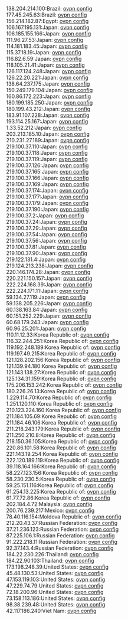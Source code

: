 138.204.214.100:Brazil: [ovpn config](vpn/138_204_214_100.ovpn)  
177.45.245.63:Brazil: [ovpn config](vpn/177_45_245_63.ovpn)  
156.214.182.87:Egypt: [ovpn config](vpn/156_214_182_87.ovpn)  
106.167.195.131:Japan: [ovpn config](vpn/106_167_195_131.ovpn)  
106.185.155.166:Japan: [ovpn config](vpn/106_185_155_166.ovpn)  
111.96.27.53:Japan: [ovpn config](vpn/111_96_27_53.ovpn)  
114.181.183.45:Japan: [ovpn config](vpn/114_181_183_45.ovpn)  
115.37.18.19:Japan: [ovpn config](vpn/115_37_18_19.ovpn)  
116.82.6.59:Japan: [ovpn config](vpn/116_82_6_59.ovpn)  
118.105.21.41:Japan: [ovpn config](vpn/118_105_21_41.ovpn)  
126.117.124.248:Japan: [ovpn config](vpn/126_117_124_248.ovpn)  
126.22.20.221:Japan: [ovpn config](vpn/126_22_20_221.ovpn)  
138.64.237.175:Japan: [ovpn config](vpn/138_64_237_175.ovpn)  
150.249.179.104:Japan: [ovpn config](vpn/150_249_179_104.ovpn)  
160.86.172.223:Japan: [ovpn config](vpn/160_86_172_223.ovpn)  
180.199.185.250:Japan: [ovpn config](vpn/180_199_185_250.ovpn)  
180.199.43.212:Japan: [ovpn config](vpn/180_199_43_212.ovpn)  
183.91.107.228:Japan: [ovpn config](vpn/183_91_107_228.ovpn)  
193.114.25.167:Japan: [ovpn config](vpn/193_114_25_167.ovpn)  
1.33.52.212:Japan: [ovpn config](vpn/1_33_52_212.ovpn)  
203.213.185.10:Japan: [ovpn config](vpn/203_213_185_10.ovpn)  
210.231.27.189:Japan: [ovpn config](vpn/210_231_27_189.ovpn)  
219.100.37.110:Japan: [ovpn config](vpn/219_100_37_110.ovpn)  
219.100.37.118:Japan: [ovpn config](vpn/219_100_37_118.ovpn)  
219.100.37.119:Japan: [ovpn config](vpn/219_100_37_119.ovpn)  
219.100.37.126:Japan: [ovpn config](vpn/219_100_37_126.ovpn)  
219.100.37.165:Japan: [ovpn config](vpn/219_100_37_165.ovpn)  
219.100.37.166:Japan: [ovpn config](vpn/219_100_37_166.ovpn)  
219.100.37.169:Japan: [ovpn config](vpn/219_100_37_169.ovpn)  
219.100.37.174:Japan: [ovpn config](vpn/219_100_37_174.ovpn)  
219.100.37.177:Japan: [ovpn config](vpn/219_100_37_177.ovpn)  
219.100.37.179:Japan: [ovpn config](vpn/219_100_37_179.ovpn)  
219.100.37.190:Japan: [ovpn config](vpn/219_100_37_190.ovpn)  
219.100.37.2:Japan: [ovpn config](vpn/219_100_37_2.ovpn)  
219.100.37.24:Japan: [ovpn config](vpn/219_100_37_24.ovpn)  
219.100.37.29:Japan: [ovpn config](vpn/219_100_37_29.ovpn)  
219.100.37.54:Japan: [ovpn config](vpn/219_100_37_54.ovpn)  
219.100.37.56:Japan: [ovpn config](vpn/219_100_37_56.ovpn)  
219.100.37.81:Japan: [ovpn config](vpn/219_100_37_81.ovpn)  
219.100.37.90:Japan: [ovpn config](vpn/219_100_37_90.ovpn)  
219.122.131.4:Japan: [ovpn config](vpn/219_122_131_4.ovpn)  
219.124.213.238:Japan: [ovpn config](vpn/219_124_213_238.ovpn)  
220.146.174.28:Japan: [ovpn config](vpn/220_146_174_28.ovpn)  
220.221.150.157:Japan: [ovpn config](vpn/220_221_150_157.ovpn)  
222.224.168.39:Japan: [ovpn config](vpn/222_224_168_39.ovpn)  
222.224.171.11:Japan: [ovpn config](vpn/222_224_171_11.ovpn)  
59.134.27.119:Japan: [ovpn config](vpn/59_134_27_119.ovpn)  
59.138.205.226:Japan: [ovpn config](vpn/59_138_205_226.ovpn)  
60.138.163.84:Japan: [ovpn config](vpn/60_138_163_84.ovpn)  
60.151.252.229:Japan: [ovpn config](vpn/60_151_252_229.ovpn)  
60.68.179.243:Japan: [ovpn config](vpn/60_68_179_243.ovpn)  
60.96.25.201:Japan: [ovpn config](vpn/60_96_25_201.ovpn)  
110.11.12.33:Korea Republic of: [ovpn config](vpn/110_11_12_33.ovpn)  
116.32.244.251:Korea Republic of: [ovpn config](vpn/116_32_244_251.ovpn)  
119.192.248.189:Korea Republic of: [ovpn config](vpn/119_192_248_189.ovpn)  
119.197.49.215:Korea Republic of: [ovpn config](vpn/119_197_49_215.ovpn)  
121.128.202.156:Korea Republic of: [ovpn config](vpn/121_128_202_156.ovpn)  
121.139.94.180:Korea Republic of: [ovpn config](vpn/121_139_94_180.ovpn)  
121.143.138.27:Korea Republic of: [ovpn config](vpn/121_143_138_27.ovpn)  
125.134.31.159:Korea Republic of: [ovpn config](vpn/125_134_31_159.ovpn)  
175.206.153.242:Korea Republic of: [ovpn config](vpn/175_206_153_242.ovpn)  
180.226.26.13:Korea Republic of: [ovpn config](vpn/180_226_26_13.ovpn)  
1.229.114.70:Korea Republic of: [ovpn config](vpn/1_229_114_70.ovpn)  
1.251.120.110:Korea Republic of: [ovpn config](vpn/1_251_120_110.ovpn)  
210.123.224.160:Korea Republic of: [ovpn config](vpn/210_123_224_160.ovpn)  
211.184.105.69:Korea Republic of: [ovpn config](vpn/211_184_105_69.ovpn)  
211.184.46.106:Korea Republic of: [ovpn config](vpn/211_184_46_106.ovpn)  
211.218.243.179:Korea Republic of: [ovpn config](vpn/211_218_243_179.ovpn)  
211.250.210.8:Korea Republic of: [ovpn config](vpn/211_250_210_8.ovpn)  
218.150.36.105:Korea Republic of: [ovpn config](vpn/218_150_36_105.ovpn)  
220.86.101.58:Korea Republic of: [ovpn config](vpn/220_86_101_58.ovpn)  
221.143.19.254:Korea Republic of: [ovpn config](vpn/221_143_19_254.ovpn)  
222.120.189.119:Korea Republic of: [ovpn config](vpn/222_120_189_119.ovpn)  
39.118.164.166:Korea Republic of: [ovpn config](vpn/39_118_164_166.ovpn)  
58.227.123.156:Korea Republic of: [ovpn config](vpn/58_227_123_156.ovpn)  
58.230.230.5:Korea Republic of: [ovpn config](vpn/58_230_230_5.ovpn)  
59.25.151.116:Korea Republic of: [ovpn config](vpn/59_25_151_116.ovpn)  
61.254.13.225:Korea Republic of: [ovpn config](vpn/61_254_13_225.ovpn)  
61.77.72.86:Korea Republic of: [ovpn config](vpn/61_77_72_86.ovpn)  
202.184.4.72:Malaysia: [ovpn config](vpn/202_184_4_72.ovpn)  
200.76.239.217:Mexico: [ovpn config](vpn/200_76_239_217.ovpn)  
78.40.116.154:Moldova Republic of: [ovpn config](vpn/78_40_116_154.ovpn)  
212.20.43.37:Russian Federation: [ovpn config](vpn/212_20_43_37.ovpn)  
37.21.236.123:Russian Federation: [ovpn config](vpn/37_21_236_123.ovpn)  
87.225.106.1:Russian Federation: [ovpn config](vpn/87_225_106_1.ovpn)  
91.222.218.11:Russian Federation: [ovpn config](vpn/91_222_218_11.ovpn)  
92.37.143.4:Russian Federation: [ovpn config](vpn/92_37_143_4.ovpn)  
184.22.230.226:Thailand: [ovpn config](vpn/184_22_230_226.ovpn)  
184.22.90.103:Thailand: [ovpn config](vpn/184_22_90_103.ovpn)  
173.198.248.39:United States: [ovpn config](vpn/173_198_248_39.ovpn)  
45.48.130.53:United States: [ovpn config](vpn/45_48_130_53.ovpn)  
47.153.119.103:United States: [ovpn config](vpn/47_153_119_103.ovpn)  
47.229.74.79:United States: [ovpn config](vpn/47_229_74_79.ovpn)  
72.18.200.96:United States: [ovpn config](vpn/72_18_200_96.ovpn)  
73.158.113.186:United States: [ovpn config](vpn/73_158_113_186.ovpn)  
98.38.239.48:United States: [ovpn config](vpn/98_38_239_48.ovpn)  
42.117.186.240:Viet Nam: [ovpn config](vpn/42_117_186_240.ovpn)  
